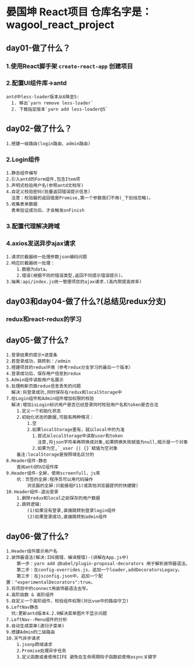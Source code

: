 # 晏国坤 React项目    仓库名字是：wagool_react_project

## day01-做了什么？
### 1.使用React脚手架 `create-react-app` 创建项目
### 2.配置UI组件库->antd
    antd中less-loader版本从6降至5:
      1. 移出`yarn remove less-loader`
      2. 下载指定版本`yarn add less-loader@5`
      
## day02-做了什么？
    1.搭建一级路由(login路由、admin路由)
### 2.Login组件
    1.静态组件编写
    2.引入antd的Form组件,包含Item项
    3.声明式校验用户名(参照antd文档写)
    4.自定义校验密码(批量返回错误提示信息)
      注意：校验器的返回值是Promise,第一个参数我们不用(_下划线忽略)。
    5.收集表单数据
      表单验证成功后，才会触发onFinish
### 3.配置代理解决跨域
### 4.axios发送异步ajax请求
    1.请求拦截器统一处理参数json编码问题
    2.响应拦截器统一处理：
        1.数据为data。
        2.错误(根据不同的错误类型,返回不同提示错误提示)。
    3.抽离:api/index.js统一管理项目的ajax请求.(高内聚提高效率)

## day03和day04-做了什么?(总结见redux分支)
### redux和react-redux的学习

## day05-做了什么?
```shell
1.登录结果的提示+进度条
2.若登录成功，跳转到：/admin
3.搭建项目的redux环境（参考redux分支学习的最后一个版本）
4.登录成功后，保存用户信息到redux
5.Admin组件读取用户名展示
6.处理刷新页面redux信息丢失的问题
  解决:将登录成功,同时保存在redux和localStorage中
7.给Login组件和Admin组件增加权限的校验
  解决:增加isLogin标识用户是否已经登录同时校验用户名和token是否合法
    1.定义一个初始化状态
    2.初始化状态的数据,可能有两种情况：
        1.空 
        2.如果localStorage里有，就以local中的为准
          1.尝试从localStorage中读取user和token
            注意,将json字符串再转换成对象,如果转换失败赋值为null,暗示是一个对象
          2.如果为空,`_user || {}`赋值为空对象
    备注:localStorage是按照域名区分的
8.Header组件-静态
    查阅antd的UI组件库
9.Header组件-全屏，使用screenfull，js库
    坑：页签的全屏:程序员可以用代码操作
        浏览器的全屏:只能接祖F11(或其他浏览器提供的快捷键)
10.Header组件-退出登录
    1.删除redux和local之前保存的用户数据
    2.跳转逻辑:
        (1)如果没有登录,直接跳转到登录login组件
        (2)如果登录成功,直接跳转到admin组件
```
## day06-做了什么?
```shell
1.Header组件展示用户名
2.装饰器语法(解决:IDE报错、编译报错)-(讲解在App.js中)
    第一步：yarn add @babel/plugin-proposal-decorators 用于解析装饰器语法。
    第二步：在config-overrides.js，追加一个loader,addDecoratorsLegacy。
    第三步：在jsconfig.json中，追加一个配置："experimentalDecorators":true。
3.将项目中的connect用装饰器语法去写。
4.高阶函数 & 高阶组件
5.自定义一个高阶组件，校验组件权限(对比vue中的路由守卫)
6.LeftNav静态
  坑:更新antd版本4.2.0解决菜单图片不显示问题
7.LeftNav--Menu组件的分析
8.自动生成菜单(递归子菜单)
9.搭建Admin的二级路由
10.天气异步请求
    1.jsonp跨域请求
    2.Promise处理异步任务
    3.定义函数或者使用IIFE 避免在生命周期钩子函数前使用async关键字
```
